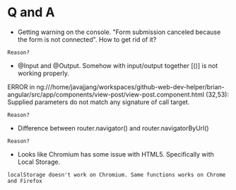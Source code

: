 # Q and A

* Getting warning on the console. "Form submission canceled because the form is not connected". How to get rid of it?
```
Reason?
``` 
* @Input and @Output. Somehow with input/output together [()] is not working properly.

ERROR in ng:///home/javajjang/workspaces/github-web-dev-helper/brian-angular/src/app/components/view-post/view-post.component.html (32,53): Supplied parameters do not match any signature of call target.
```
Reason?
```

* Difference between router.navigator() and router.navigatorByUrl()
```
Reason?
```
* Looks like Chromium has some issue with HTML5. Specifically with Local Storage.
```
localStorage doesn't work on Chromium. Same functions works on Chrome and Firefox
```